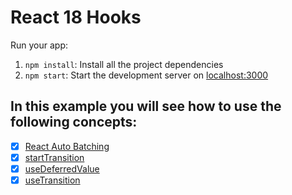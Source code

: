 <h1>
  React 18 Hooks
</h1>

Run your app:

1. `npm install`: Install all the project dependencies
2. `npm start`: Start the development server on [localhost:3000](http://localhost:3000)

<h2>
  In this example you will see how to use the following concepts:
</h2>

- [x] [React Auto Batching](https://blog.bitsrc.io/automatic-batching-in-react-18-what-you-should-know-d50141dc096e)
- [x] [startTransition](https://react.dev/reference/react/startTransition)
- [x] [useDeferredValue](https://react.dev/reference/react/useDeferredValue)
- [x] [useTransition](https://react.dev/reference/react/useTransition)
